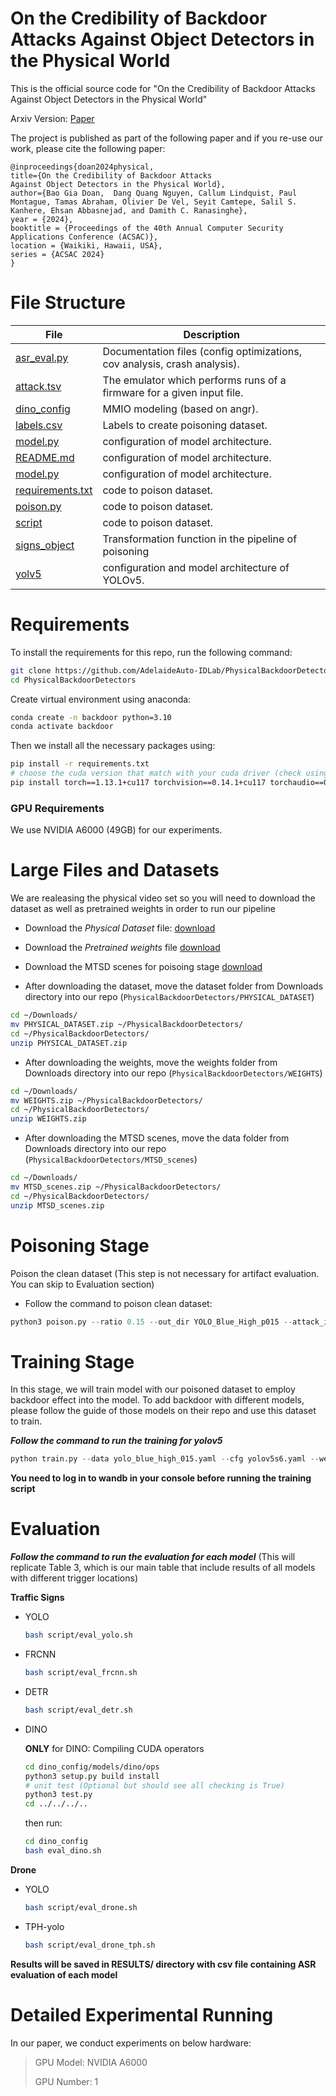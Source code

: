 # On the Credibility of Backdoor Attacks Against Object Detectors in the Physical World

This is the official source code for "On the Credibility of Backdoor Attacks Against Object Detectors in the Physical World" 

Arxiv Version: [Paper](https://arxiv.org/abs/2408.12122)

The project is published as part of the following paper and if you re-use our work, please cite the following paper:


```
@inproceedings{doan2024physical,
title={On the Credibility of Backdoor Attacks
Against Object Detectors in the Physical World},
author={Bao Gia Doan,  Dang Quang Nguyen, Callum Lindquist, Paul Montague, Tamas Abraham, Olivier De Vel, Seyit Camtepe, Salil S. Kanhere, Ehsan Abbasnejad, and Damith C. Ranasinghe},
year = {2024},
booktitle = {Proceedings of the 40th Annual Computer Security Applications Conference (ACSAC)},
location = {Waikiki, Hawaii, USA},
series = {ACSAC 2024}
}
```

# File Structure

| File | Description |
| --------- | ----------- |
| [asr_eval.py](asr_eval.py) | Documentation files (config optimizations, cov analysis, crash analysis). |
| [attack.tsv](attack.tsv) | The emulator which performs runs of a firmware for a given input file. |
| [dino_config ](dino_config) | MMIO modeling (based on angr). |
| [labels.csv ](labels.csv) | Labels to create poisoning dataset. |
| [model.py](model.py) | configuration of model architecture. |
| [README.md ](README.md ) | configuration of model architecture. |
| [model.py](model.py) | configuration of model architecture. |
| [requirements.txt](requirements.txt) | code to poison dataset. |
| [poison.py](poison.py) | code to poison dataset. |
| [script](script) | code to poison dataset. |
| [signs_object](signs_object) | Transformation function in the pipeline of poisoning |
| [yolv5](yolov5) | configuration and model architecture of YOLOv5. |



# Requirements

To install the requirements for this repo, run the following command: 

```sh
git clone https://github.com/AdelaideAuto-IDLab/PhysicalBackdoorDetectors.git
cd PhysicalBackdoorDetectors
```
Create virtual environment using anaconda:
```sh
conda create -n backdoor python=3.10
conda activate backdoor
```

Then we install all the necessary packages using:

```sh
pip install -r requirements.txt
# choose the cuda version that match with your cuda driver (check using nvcc --version)
pip install torch==1.13.1+cu117 torchvision==0.14.1+cu117 torchaudio==0.13.1 --extra-index-url https://download.pytorch.org/whl/cu117
```

### GPU Requirements
We use NVIDIA A6000 (49GB) for our experiments.






# Large Files and Datasets

We are realeasing the physical video set so you will need to download the dataset as well as pretrained weights in order to run our pipeline


- Download the *Physical Dataset* file: [download](https://universityofadelaide.box.com/s/a0ixwqwj5myupvitcg5lo51ektzuj6c3)

- Download the *Pretrained weights* file [download](https://universityofadelaide.box.com/s/g5bmsxpwvlkhgj566xr05dkoxr9tsk92) 

- Download the MTSD scenes for poisoing stage [download](https://universityofadelaide.box.com/s/kiqm83x8jqdmnuzq632uad49qa8wibx1)

- After downloading the dataset, move the dataset folder from Downloads directory into our repo (`PhysicalBackdoorDetectors/PHYSICAL_DATASET`)
```sh
cd ~/Downloads/
mv PHYSICAL_DATASET.zip ~/PhysicalBackdoorDetectors/
cd ~/PhysicalBackdoorDetectors/
unzip PHYSICAL_DATASET.zip
```

- After downloading the weights, move the weights folder from Downloads directory into our repo (`PhysicalBackdoorDetectors/WEIGHTS`)
```sh
cd ~/Downloads/
mv WEIGHTS.zip ~/PhysicalBackdoorDetectors/
cd ~/PhysicalBackdoorDetectors/
unzip WEIGHTS.zip
```

- After downloading the MTSD scenes, move the data folder from Downloads directory into our repo (`PhysicalBackdoorDetectors/MTSD_scenes`)
```sh
cd ~/Downloads/
mv MTSD_scenes.zip ~/PhysicalBackdoorDetectors/
cd ~/PhysicalBackdoorDetectors/
unzip MTSD_scenes.zip
```

# Poisoning Stage

Poison the clean dataset (This step is not necessary for artifact evaluation. You can skip to Evaluation section)

- Follow the command to poison clean dataset:

```python
python3 poison.py --ratio 0.15 --out_dir YOLO_Blue_High_p015 --attack_id High --data_yaml yolo_blue_high_015.yaml
```

# Training Stage 

In this stage, we will train model with our poisoned dataset to employ backdoor effect into the model. To add backdoor with different models, please follow the guide of those models on their repo and use this dataset to train.

***Follow the command to run the training for yolov5***

```python
python train.py --data yolo_blue_high_015.yaml --cfg yolov5s6.yaml --weights yolov5s6.pt --hyp ./yolov5/data/hyps/hyp.scratch.yaml --epochs 100 --batch-size 8 --project YOLO_Backdoor --name high_setting
```

**You need to log in to wandb in your console before running the training script**

# Evaluation

***Follow the command to run the evaluation for each model*** (This will replicate Table 3, which is our main table that include results of all models with different trigger locations)

**Traffic Signs**
- YOLO
    ```sh
    bash script/eval_yolo.sh
    ```
- FRCNN
    ```sh
    bash script/eval_frcnn.sh
    ```
- DETR
    ```sh
    bash script/eval_detr.sh
    ```
- DINO

    **ONLY** for DINO: Compiling CUDA operators

    ```sh
    cd dino_config/models/dino/ops
    python3 setup.py build install
    # unit test (Optional but should see all checking is True)
    python3 test.py
    cd ../../../..
    ```
    then run: 

    ```sh
    cd dino_config
    bash eval_dino.sh
    ```
**Drone**
- YOLO
    ```sh
    bash script/eval_drone.sh
    ```
- TPH-yolo
    ```sh
    bash script/eval_drone_tph.sh
    ```

**Results will be saved in RESULTS/ directory with csv file containing ASR evaluation of each model**


# Detailed Experimental Running

In our paper, we conduct experiments on below hardware:

> GPU Model: NVIDIA A6000
>
> GPU Number: 1


